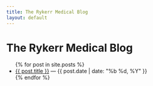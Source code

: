 ```yaml
---
title: The Rykerr Medical Blog
layout: default
---
```


# The Rykerr Medical Blog

<ul>
  {% for post in site.posts %}
    <li><a href="{{ post.url | relative_url }}">{{ post.title }}</a>
 — {{ post.date | date: "%b %d, %Y" }}</li>
  {% endfor %}
</ul>


